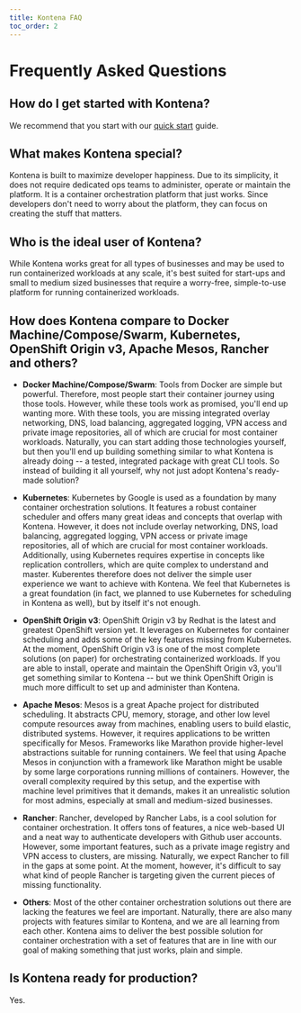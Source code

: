 ```yaml
---
title: Kontena FAQ
toc_order: 2
---
```


# Frequently Asked Questions

## How do I get started with Kontena?

We recommend that you start with our [quick start](getting-started/quick-start.md) guide.

## What makes Kontena special?

Kontena is built to maximize developer happiness. Due to its simplicity, it does not require dedicated ops teams to administer, operate or maintain the platform. It is a container orchestration platform that just works. Since developers don't need to worry about the platform, they can focus on creating the stuff that matters.

## Who is the ideal user of Kontena?

While Kontena works great for all types of businesses and may be used to run containerized workloads at any scale, it's best suited for start-ups and small to medium sized businesses that require a worry-free, simple-to-use platform for running containerized workloads.

## How does Kontena compare to Docker Machine/Compose/Swarm, Kubernetes, OpenShift Origin v3, Apache Mesos, Rancher and others?

* **Docker Machine/Compose/Swarm**: Tools from Docker are simple but powerful. Therefore, most people start their container journey using those tools. However, while these tools work as promised, you'll end up wanting more. With these tools, you are missing integrated overlay networking, DNS, load balancing, aggregated logging, VPN access and private image repositories, all of which are crucial for most container workloads. Naturally, you can start adding those technologies yourself, but then you'll end up building something similar to what Kontena is already doing -- a tested, integrated package with great CLI tools. So instead of building it all yourself, why not just adopt Kontena's ready-made solution?

* **Kubernetes**: Kubernetes by Google is used as a foundation by many container orchestration solutions. It features a robust container scheduler and offers many great ideas and concepts that overlap with Kontena. However, it does not include overlay networking, DNS, load balancing, aggregated logging, VPN access or private image repositories, all of which are crucial for most container workloads. Additionally, using Kubernetes requires expertise in concepts like replication controllers, which are quite complex to understand and master. Kuberentes therefore does not deliver the simple user experience we want to achieve with Kontena. We feel that Kubernetes is a great foundation (in fact, we planned to use Kubernetes for scheduling in Kontena as well), but by itself it's not enough.

* **OpenShift Origin v3**: OpenShift Origin v3 by Redhat is the latest and greatest OpenShift version yet. It leverages on Kubernetes for container scheduling and adds some of the key features missing from Kubernetes. At the moment, OpenShift Origin v3 is one of the most complete solutions (on paper) for orchestrating containerized workloads. If you are able to install, operate and maintain the OpenShift Origin v3, you'll get something similar to Kontena -- but we think OpenShift Origin is much more difficult to set up and administer than Kontena.

* **Apache Mesos**: Mesos is a great Apache project for distributed scheduling. It abstracts CPU, memory, storage, and other low level compute resources away from machines, enabling users to build elastic, distributed systems. However, it requires applications to be written specifically for Mesos. Frameworks like Marathon provide higher-level abstractions suitable for running containers. We feel that using Apache Mesos in conjunction with a framework like Marathon might be usable by some large corporations running millions of containers. However, the overall complexity required by this setup, and the expertise with machine level primitives that it demands, makes it an unrealistic solution for most admins, especially at small and medium-sized businesses.

* **Rancher**: Rancher, developed by Rancher Labs, is a cool solution for container orchestration. It offers tons of features, a nice web-based UI and a neat way to authenticate developers with Github user accounts. However, some important features, such as a private image registry and VPN access to clusters, are missing. Naturally, we expect Rancher to fill in the gaps at some point. At the moment, however, it's difficult to say what kind of people Rancher is targeting given the current pieces of missing functionality.

* **Others**: Most of the other container orchestration solutions out there are lacking the features we feel are important. Naturally, there are also many projects with features similar to Kontena, and we are all learning from each other. Kontena aims to deliver the best possible solution for container orchestration with a set of features that are in line with our goal of making something that just works, plain and simple.

## Is Kontena ready for production?

Yes.
